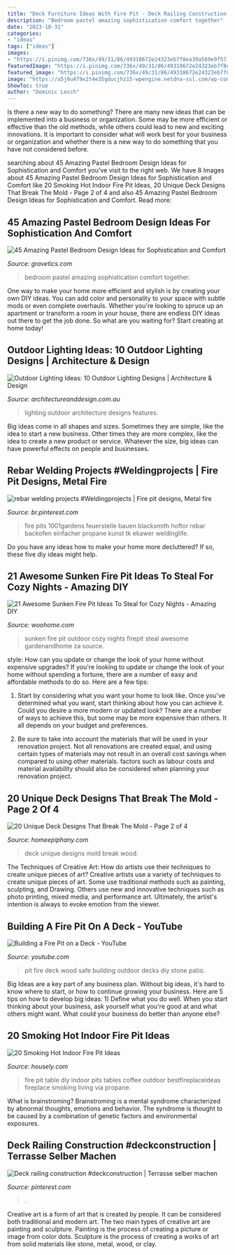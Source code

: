 ```yaml
---
title: "Deck Furniture Ideas With Fire Pit - Deck Railing Construction #deckconstruction"
description: "Bedroom pastel amazing sophistication comfort together"
date: "2023-10-31"
categories:
- "ideas"
tags: ["ideas"]
images:
- "https://i.pinimg.com/736x/49/31/86/49318672e24323eb7f8ea39a569e9f57.jpg"
featuredImage: "https://i.pinimg.com/736x/49/31/86/49318672e24323eb7f8ea39a569e9f57.jpg"
featured_image: "https://i.pinimg.com/736x/49/31/86/49318672e24323eb7f8ea39a569e9f57.jpg"
image: "https://a5j0u479x2t4e35gducjhz15-wpengine.netdna-ssl.com/wp-content/uploads/2016/02/Living-Room-Fire-Pit-Coffee-Table-800x533.jpg"
ShowToc: true
author: "Dominic Lesch"
---
```



Is there a new way to do something?
There are many new ideas that can be implemented into a business or organization. Some may be more efficient or effective than the old methods, while others could lead to new and exciting innovations. It is important to consider what will work best for your business or organization and whether there is a new way to do something that you have not considered before.

	

		
searching about 45 Amazing Pastel Bedroom Design Ideas for Sophistication and Comfort you've visit to the right web. We have 8 Images about 45 Amazing Pastel Bedroom Design Ideas for Sophistication and Comfort like 20 Smoking Hot Indoor Fire Pit Ideas, 20 Unique Deck Designs That Break The Mold - Page 2 of 4 and also 45 Amazing Pastel Bedroom Design Ideas for Sophistication and Comfort. Read more:
		
    
## 45 Amazing Pastel Bedroom Design Ideas For Sophistication And Comfort

<img loading=lazy src="https://www.gravetics.com/wp-content/uploads/2017/09/Amazing-Pastel-Bedroom-Design-Ideas.jpg" onerror="this.onerror=null;this.src='https://tse4.mm.bing.net/th?id=OIP.jvAZZcE7-xwnk-VuMBga7AHaJ4&amp;pid=15.1';" alt="45 Amazing Pastel Bedroom Design Ideas for Sophistication and Comfort">

_Source: gravetics.com_

>bedroom pastel amazing sophistication comfort together. 

	

One way to make your home more efficient and stylish is by creating your own DIY ideas. You can add color and personality to your space with subtle mods or even complete overhauls. Whether you're looking to spruce up an apartment or transform a room in your house, there are endless DIY ideas out there to get the job done. So what are you waiting for? Start creating at home today!

    
## Outdoor Lighting Ideas: 10 Outdoor Lighting Designs | Architecture &amp; Design

<img loading=lazy src="http://www.architectureanddesign.com.au/getmedia/b774817f-ba5f-44b4-82ab-54e368e6910a/DSpace_Hero.aspx?width=1000&amp;height=750&amp;ext=.jpg" onerror="this.onerror=null;this.src='https://tse4.mm.bing.net/th?id=OIP.OManwzuXMQbup_ORRA98sQHaFj&amp;pid=15.1';" alt="Outdoor Lighting Ideas: 10 Outdoor Lighting Designs | Architecture &amp; Design">

_Source: architectureanddesign.com.au_

>lighting outdoor architecture designs features. 

	

Big ideas come in all shapes and sizes. Sometimes they are simple, like the idea to start a new business. Other times they are more complex, like the idea to create a new product or service. Whatever the size, big ideas can have powerful effects on people and businesses.

    
## Rebar Welding Projects #Weldingprojects | Fire Pit Designs, Metal Fire

<img loading=lazy src="https://i.pinimg.com/736x/f6/37/1f/f6371f46c19377dce5fc03f37f35edd9.jpg" onerror="this.onerror=null;this.src='https://tse2.mm.bing.net/th?id=OIP.0rq_ZTBIDLYInAgIyoNC-AHaLH&amp;pid=15.1';" alt="rebar welding projects #Weldingprojects | Fire pit designs, Metal fire">

_Source: br.pinterest.com_

>fire pits 1001gardens feuerstelle bauen blacksmith hoftor rebar backofen einfacher propane kunst tk ekawer weldinglife. 

	

Do you have any ideas how to make your home more decluttered? If so, these five diy ideas might help.

    
## 21 Awesome Sunken Fire Pit Ideas To Steal For Cozy Nights - Amazing DIY

<img loading=lazy src="http://www.woohome.com/wp-content/uploads/2017/09/sunken-firepit-for-cozy-nights-17.jpg" onerror="this.onerror=null;this.src='https://tse4.mm.bing.net/th?id=OIP.saofVIgbtdiJuatJg2OJRQHaHa&amp;pid=15.1';" alt="21 Awesome Sunken Fire Pit Ideas To Steal for Cozy Nights - Amazing DIY">

_Source: woohome.com_

>sunken fire pit outdoor cozy nights firepit steal awesome gardenandhome za source. 

	

style: How can you update or change the look of your home without expensive upgrades?
If you're looking to update or change the look of your home without spending a fortune, there are a number of easy and affordable methods to do so. Here are a few tips: 
1. Start by considering what you want your home to look like. Once you've determined what you want, start thinking about how you can achieve it. Could you desire a more modern or updated look? There are a number of ways to achieve this, but some may be more expensive than others. It all depends on your budget and preferences. 

2. Be sure to take into account the materials that will be used in your renovation project. Not all renovations are created equal, and using certain types of materials may not result in an overall cost savings when compared to using other materials. factors such as labour costs and material availability should also be considered when planning your renovation project.

    
## 20 Unique Deck Designs That Break The Mold - Page 2 Of 4

<img loading=lazy src="https://homeepiphany.com/wp-content/uploads/2015/06/20-Unique-Deck-Designs-That-Break-The-Mold-6.jpg" onerror="this.onerror=null;this.src='https://tse3.mm.bing.net/th?id=OIP.H0hjhEywNySMUV6ckx9ayQHaE5&amp;pid=15.1';" alt="20 Unique Deck Designs That Break The Mold - Page 2 of 4">

_Source: homeepiphany.com_

>deck unique designs mold break wood. 

	

The Techniques of Creative Art: How do artists use their techniques to create unique pieces of art?
Creative artists use a variety of techniques to create unique pieces of art. Some use traditional methods such as painting, sculpting, and Drawing. Others use new and innovative techniques such as photo printing, mixed media, and performance art. Ultimately, the artist's intention is always to evoke emotion from the viewer.

    
## Building A Fire Pit On A Deck - YouTube

<img loading=lazy src="http://i.ytimg.com/vi/gswozS9sAyE/maxresdefault.jpg" onerror="this.onerror=null;this.src='https://tse3.mm.bing.net/th?id=OIP.HSIoVgCRAeXJ8hK8GwHoCgHaE8&amp;pid=15.1';" alt="Building a Fire Pit on a Deck - YouTube">

_Source: youtube.com_

>pit fire deck wood safe building outdoor decks diy stone patio. 

	

Big Ideas are a key part of any business plan. Without big ideas, it's hard to know where to start, or how to continue growing your business. Here are 5 tips on how to develop big ideas: 1) Define what you do well. When you start thinking about your business, ask yourself what you're good at and what others might want. What could your business do better than anyone else?

    
## 20 Smoking Hot Indoor Fire Pit Ideas

<img loading=lazy src="https://a5j0u479x2t4e35gducjhz15-wpengine.netdna-ssl.com/wp-content/uploads/2016/02/Living-Room-Fire-Pit-Coffee-Table-800x533.jpg" onerror="this.onerror=null;this.src='https://tse4.mm.bing.net/th?id=OIP.ax_48qXjMorIHC_oqD7fhQHaE7&amp;pid=15.1';" alt="20 Smoking Hot Indoor Fire Pit Ideas">

_Source: housely.com_

>fire pit table diy indoor pits tables coffee outdoor bestfireplaceideas fireplace smoking living via propane. 

	

What is brainstroming?
Brainstroming is a mental syndrome characterized by abnormal thoughts, emotions and behavior. The syndrome is thought to be caused by a combination of genetic factors and environmental exposures.

    
## Deck Railing Construction #deckconstruction | Terrasse Selber Machen

<img loading=lazy src="https://i.pinimg.com/736x/49/31/86/49318672e24323eb7f8ea39a569e9f57.jpg" onerror="this.onerror=null;this.src='https://tse1.mm.bing.net/th?id=OIP.WKxE7845ewmZAenwmiJvqAHaJ6&amp;pid=15.1';" alt="Deck railing construction #deckconstruction | Terrasse selber machen">

_Source: pinterest.com_

>. 

	

Creative art is a form of art that is created by people. It can be considered both traditional and modern art. The two main types of creative art are painting and sculpture. Painting is the process of creating a picture or image from color dots. Sculpture is the process of creating a works of art from solid materials like stone, metal, wood, or clay.

